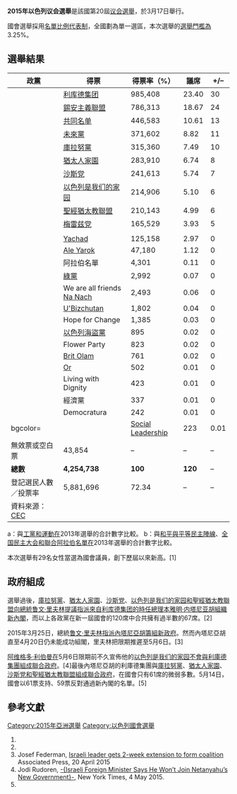 **2015年以色列议会選舉**是該國第20屆[议会選舉](https://zh.wikipedia.org/wiki/議會_\(以色列\) "wikilink")，於3月17日舉行。

國會選舉採用[名單比例代表制](../Page/名單比例代表制.md "wikilink")，全國劃為單一選區，本次選舉的[選舉門檻為](../Page/選舉門檻.md "wikilink")3.25%。

## 選舉結果

| 政黨                                                                                | 得票                                                                             | 得票率（%）  | 議席      | \+/– |
| --------------------------------------------------------------------------------- | ------------------------------------------------------------------------------ | ------- | ------- | ---- |
|                                                                                   | [利库德集团](../Page/利库德集团.md "wikilink")                                           | 985,408 | 23.40   | 30   |
|                                                                                   | [錫安主義聯盟](../Page/錫安主義聯盟.md "wikilink")                                         | 786,313 | 18.67   | 24   |
|                                                                                   | [共同名单](https://zh.wikipedia.org/wiki/共同名单 "wikilink")                          | 446,583 | 10.61   | 13   |
|                                                                                   | [未來黨](https://zh.wikipedia.org/wiki/未來黨 "wikilink")                            | 371,602 | 8.82    | 11   |
|                                                                                   | [庫拉努黨](../Page/庫拉努黨.md "wikilink")                                             | 315,360 | 7.49    | 10   |
|                                                                                   | [猶太人家園](../Page/猶太人家園.md "wikilink")                                           | 283,910 | 6.74    | 8    |
|                                                                                   | [沙斯党](../Page/沙斯党.md "wikilink")                                               | 241,613 | 5.74    | 7    |
|                                                                                   | [以色列是我们的家园](../Page/以色列是我们的家园.md "wikilink")                                   | 214,906 | 5.10    | 6    |
|                                                                                   | [聖經猶太教聯盟](../Page/聖經猶太教聯盟.md "wikilink")                                       | 210,143 | 4.99    | 6    |
|                                                                                   | [梅雷兹党](https://zh.wikipedia.org/wiki/梅雷兹党 "wikilink")                          | 165,529 | 3.93    | 5    |
|                                                                                   |                                                                                |         |         |      |
|                                                                                   | [Yachad](https://zh.wikipedia.org/wiki/Yachad_\(political_party\) "wikilink")  | 125,158 | 2.97    | 0    |
|                                                                                   | [Ale Yarok](https://zh.wikipedia.org/wiki/Ale_Yarok "wikilink")                | 47,180  | 1.12    | 0    |
|                                                                                   | 阿拉伯名單                                                                          | 4,301   | 0.11    | 0    |
|                                                                                   | [綠黨](../Page/綠黨_\(以色列\).md "wikilink")                                         | 2,992   | 0.07    | 0    |
|                                                                                   | We are all friends [Na Nach](https://zh.wikipedia.org/wiki/Na_Nach "wikilink") | 2,493   | 0.06    | 0    |
|                                                                                   | [U'Bizchutan](https://zh.wikipedia.org/wiki/U'Bizchutan "wikilink")            | 1,802   | 0.04    | 0    |
|                                                                                   | Hope for Change                                                                | 1,385   | 0.03    | 0    |
|                                                                                   | [以色列海盜黨](https://zh.wikipedia.org/wiki/以色列海盜黨 "wikilink")                      | 895     | 0.02    | 0    |
|                                                                                   | Flower Party                                                                   | 823     | 0.02    | 0    |
|                                                                                   | [Brit Olam](https://zh.wikipedia.org/wiki/Brit_Olam "wikilink")                | 761     | 0.02    | 0    |
|                                                                                   | [Or](https://zh.wikipedia.org/wiki/Or_\(political_party\) "wikilink")          | 502     | 0.01    | 0    |
|                                                                                   | Living with Dignity                                                            | 423     | 0.01    | 0    |
|                                                                                   | 經濟黨                                                                            | 337     | 0.01    | 0    |
|                                                                                   | Democratura                                                                    | 242     | 0.01    | 0    |
| bgcolor= |                                                                        | [Social Leadership](https://zh.wikipedia.org/wiki/Moreshet_Avot "wikilink")    | 223     | 0.01    | 0    |
| 無效票或空白票                                                                           | 43,854                                                                         | –       | –       | –    |
| **總數**                                                                            | **4,254,738**                                                                  | **100** | **120** | –    |
| 登記選民人數／投票率                                                                        | 5,881,696                                                                      | 72.34   | –       | –    |
| 資料來源：[CEC](https://web.archive.org/web/20150318200737/http://www.votes20.gov.il/) |                                                                                |         |         |      |

a：與[工黨和](../Page/以色列工党.md "wikilink")[運動在](../Page/運動_\(以色列\).md "wikilink")2013年選舉的合計數字比較。
b：與[和平與平等民主陣線](../Page/和平與平等民主陣線.md "wikilink")、[全国民主大会和](https://zh.wikipedia.org/wiki/全国民主大会 "wikilink")[聯合阿拉伯名單在](https://zh.wikipedia.org/wiki/聯合阿拉伯名單 "wikilink")2013年選舉的合計數字比較。

本次選舉有29名女性當選為國會議員，創下歷屆以來新高。\[1\]

## 政府組成

選舉過後，[庫拉努黨](../Page/庫拉努黨.md "wikilink")、[猶太人家園](../Page/猶太人家園.md "wikilink")、[沙斯党](../Page/沙斯党.md "wikilink")、[以色列是我们的家园和](../Page/以色列是我们的家园.md "wikilink")[聖經猶太教聯盟向總統](../Page/聖經猶太教聯盟.md "wikilink")[鲁文·里夫林提議指派來自](../Page/鲁文·里夫林.md "wikilink")[利库德集团的時任總理](../Page/利库德集团.md "wikilink")[本雅明·内塔尼亚胡組織新內閣](../Page/本雅明·内塔尼亚胡.md "wikilink")，而以上各政黨在新一屆國會的120席中合共擁有過半數的67席。\[2\]

2015年3月25日，總統[鲁文·里夫林指派內塔尼亞胡籌組新政府](../Page/鲁文·里夫林.md "wikilink")。然而內塔尼亞胡直至4月20日仍未能成功組閣，里夫林把限期推遲至5月6日。\[3\]

[阿维格多·利伯曼在](https://zh.wikipedia.org/wiki/阿维格多·利伯曼 "wikilink")5月6日限期前不久宣佈他的[以色列是我们的家园不會與利庫德集團組成聯合政府](../Page/以色列是我们的家园.md "wikilink")。\[4\]最後內塔尼亞胡的利庫德集團與[庫拉努黨](../Page/庫拉努黨.md "wikilink")、[猶太人家園](../Page/猶太人家園.md "wikilink")、[沙斯党和](../Page/沙斯党.md "wikilink")[聖經猶太教聯盟組成聯合政府](../Page/聖經猶太教聯盟.md "wikilink")，在國會只有61席的微弱多數。5月14日，國會以61票支持、59票反對通過新內閣的名單。\[5\]

## 參考文獻

[Category:2015年亞洲選舉](https://zh.wikipedia.org/wiki/Category:2015年亞洲選舉 "wikilink")
[Category:以色列國會選舉](https://zh.wikipedia.org/wiki/Category:以色列國會選舉 "wikilink")

1.
2.
3.  Josef Federman, [Israeli leader gets 2-week extension to form
    coalition](http://bigstory.ap.org/article/0e79520583914abdb644baf24bdd4357/israeli-leader-gets-2-week-extension-form-coalition)
    Associated Press, 20 April 2015
4.  Jodi Rudoren, [-{Israeli Foreign Minister Says He Won’t Join
    Netanyahu’s New
    Government}-](http://www.nytimes.com/2015/05/05/world/middleeast/avigdor-lieberman-israel-foreign-minister.html?hp&action=click&pgtype=Homepage&module=second-column-region&region=top-news&WT.nav=top-news),
    New York Times, 4 May 2015.
5.
